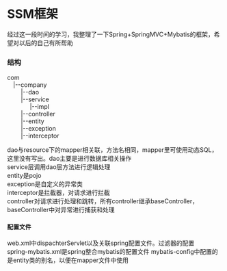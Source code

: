 # SSM框架
经过这一段时间的学习，我整理了一下Spring+SpringMVC+Mybatis的框架，希望对以后的自己有所帮助
### 结构
   com   
 &emsp;|--company   
   &emsp; &emsp;|--dao   
   &emsp; &emsp;|--service   
     &emsp;&ensp;&ensp;&ensp;&ensp;&ensp;  |--impl  
   &emsp; &emsp;|--controller   
   &emsp; &emsp;|--entity   
   &emsp; &emsp;|--exception   
   &emsp; &emsp;|--interceptor     
   
dao与resource下的mapper相关联，方法名相同，mapper里可使用动态SQL，这里没有写出。dao主要是进行数据库相关操作   
service层调用dao层方法进行逻辑处理     
entity是pojo   
exception是自定义的异常类   
interceptor是拦截器，对请求进行拦截   
controller对请求进行处理和跳转，所有controller继承baseController，baseController中对异常进行捕获和处理   
#### 配置文件
web.xml中dispachterServlet以及关联spring配置文件。过滤器的配置   
spring-mybatis.xml是spring整合mybatis的配置文件
mybatis-config中配置的是entity类的别名，以便在mapper文件中使用   
